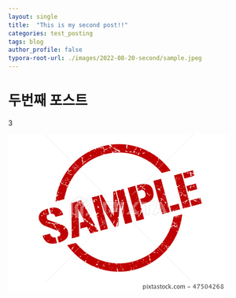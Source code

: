 ```yaml
---
layout: single
title:  "This is my second post!!"
categories: test_posting
tags: blog
author_profile: false
typora-root-url: ./images/2022-08-20-second/sample.jpeg
---
```


# 두번째 포스트

3

![sample](images/2022-08-20-second/sample.jpeg)